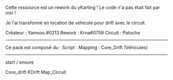 Cette ressource est un rework du yKarting ! 
Le code n'a pas était fait par moi !

Je l'ai transformé en location de véhicule pour drift avec le circuit.


Créateur : Yamsoo.#0213
Rework : Krna#0759
Circuit : Patoche


-------------------------------------------------------

Ce pack est composé du : Script
                       : Mapping
                       : Core_Drift (Véhicules)

--------------

start / ensure

Core_drift
KDrift
Map_Circuit
